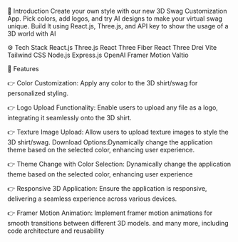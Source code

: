🤖 Introduction
Create your own style with our new 3D Swag Customization App. Pick colors, add logos, and try AI designs to make your virtual swag unique. 
Build lt using React.js, Three.js, and API key to show the usage of a 3D world with AI

⚙️ Tech Stack
React.js
Three.js
React Three Fiber
React Three Drei
Vite
Tailwind CSS
Node.js
Express.js
OpenAI
Framer Motion
Valtio

🔋 Features

👉 Color Customization: Apply any color to the 3D shirt/swag for personalized styling.

👉 Logo Upload Functionality: Enable users to upload any file as a logo, integrating it seamlessly onto the 3D shirt.

👉 Texture Image Upload: Allow users to upload texture images to style the 3D shirt/swag.
Download Options:Dynamically change the application theme based on the selected color, enhancing user experience.

👉 Theme Change with Color Selection: Dynamically change the application theme based on the selected color, enhancing user experience

👉 Responsive 3D Application: Ensure the application is responsive, delivering a seamless experience across various devices.

👉 Framer Motion Animation: Implement framer motion animations for smooth transitions between different 3D models.
and many more, including code architecture and reusability
